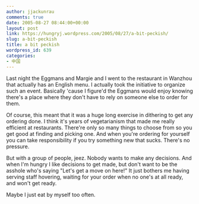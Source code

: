 ```yaml
---
author: jjackunrau
comments: true
date: 2005-08-27 08:44:00+00:00
layout: post
link: https://hungryj.wordpress.com/2005/08/27/a-bit-peckish/
slug: a-bit-peckish
title: a bit peckish
wordpress_id: 639
categories:
- 中国
---
```


Last night the Eggmans and Margie and I went to the restaurant in Wanzhou that actually has an English menu.  I actually took the initiative to organize such an event.  Basically 'cause I figure'd the Eggmans would enjoy knowing there's a place where they don't have to rely on someone else to order for them.
  

  
Of course, this meant that it was a huge long exercise in dithering to get any ordering done.  I think it's years of vegetarianism that made me really efficient at restaurants.  There're only so many things to choose from so you get good at finding and picking one.  And when you're ordering for yourself you can take responsibility if you try something new that sucks.  There's no pressure.
  

  
But with a group of people, jeez.  Nobody wants to make any decisions.  And when I'm hungry I like decisions to get made, but don't want to be the asshole who's saying "Let's get a move on here!"  It just bothers me having serving staff hovering, waiting for your order when no one's at all ready, and won't get ready.
  

  
Maybe I just eat by myself too often.
